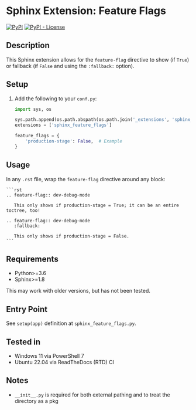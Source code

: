 # Sphinx Extension: Feature Flags

<!-- Badges go here on the same line; PyPi doesn't support `\` or single-multi-line (it'll stack vertically) -->
[![PyPI](https://img.shields.io/pypi/v/sphinx-feature-flags)](https://pypi.org/project/sphinx-feature-flags/) [![PyPI - License](https://img.shields.io/pypi/l/sphinx-feature-flags)](https://opensource.org/licenses/MIT)

## Description

This Sphinx extension allows for the `feature-flag` directive to show (if `True`) or fallback (if `False` and
using the `:fallback:` option).

## Setup

1. Add the following to your `conf.py`:

    ```python
    import sys, os
    
    sys.path.append(os.path.abspath(os.path.join('_extensions', 'sphinx_feature_flags')))
    extensions = ['sphinx_feature_flags']
    
    feature_flags = {
        'production-stage': False,  # Example
    }
    ```

## Usage

In any `.rst` file, wrap the `feature-flag` directive around any block:

    ```rst
    .. feature-flag:: dev-debug-mode
    
       This only shows if production-stage = True; it can be an entire toctree, too!
    
    .. feature-flag:: dev-debug-mode
       :fallback:
    
       This only shows if production-stage = False.
    ```

## Requirements

- Python>=3.6
- Sphinx>=1.8

This may work with older versions, but has not been tested.

## Entry Point

See `setup(app)` definition at `sphinx_feature_flags.py`.

## Tested in

- Windows 11 via PowerShell 7
- Ubuntu 22.04 via ReadTheDocs (RTD) CI

## Notes

- `__init__.py` is required for both external pathing and to treat the directory as a pkg
